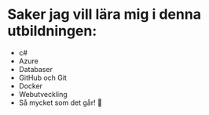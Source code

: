 # Saker jag vill lära mig i denna utbildningen:
- c#
- Azure
- Databaser
- GitHub och Git
- Docker
- Webutveckling
- Så mycket som det går! 😤
